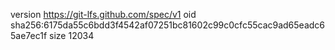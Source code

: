 version https://git-lfs.github.com/spec/v1
oid sha256:6175da55c6bdd3f4542af07251bc81602c99c0cfc55cac9ad65eadc65ae7ec1f
size 12034
